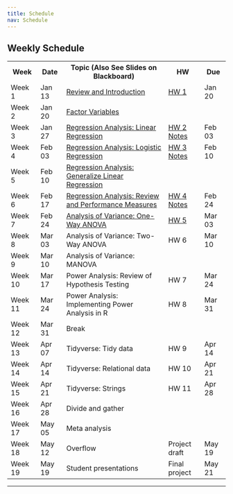 ```yaml
---
title: Schedule
nav: Schedule
---
```


<head>
<style>
table {
  border-collapse: collapse;
  width: 100%;
}

th, td {
  padding: 8px;
  text-align: left;
  border-bottom: 1px solid #DDD;
}

tr:hover {background-color: #D6EEEE;}
</style>
</head>
<body>

<h2>Weekly Schedule</h2>

<table>
  <tr>
    <th>Week</th>
    <th>Date</th>
    <th>Topic (Also See Slides on Blackboard)</th>
    <th>HW</th>
    <th>Due</th>
  </tr>
  <tr>
    <td>Week 1</td>
    <td>Jan 13</td>
    <td><a href="/BIOE806-Spring2022/Lecture/1-Review-and-Introduction.html">Review and Introduction</a></td>
    <td><a href="/BIOE806-Spring2022/HW/HW1.html">HW 1</a></td>
    <td>Jan 20</td>
  </tr>
    <tr>
    <td>Week 2</td>
    <td>Jan 20</td>
    <td><a href="/BIOE806-Spring2022/Lecture/2-Factor-Variables.html">Factor Variables</a></td>
    <td></td>
    <td></td>
  </tr>
    <tr>
    <td>Week 3</td>
    <td>Jan 27</td>
    <td><a href="/BIOE806-Spring2022/Lecture/3-Regression-Analysis-Linear-Regression.html">Regression Analysis: Linear Regression</a></td>
    <td><a href="/BIOE806-Spring2022/HW/HW2.html">HW 2</a> <a href="/BIOE806-Spring2022/HW/HW2-Notes.html">Notes</a></td>
    <td>Feb 03</td>
  </tr>
    <tr>
    <td>Week 4</td>
    <td>Feb 03</td>
    <td><a href="/BIOE806-Spring2022/Lecture/4-Regression-Analysis-Logistic-Regression.html">Regression Analysis: Logistic Regression</a></td>
    <td><a href="/BIOE806-Spring2022/HW/HW3.html">HW 3</a> <a href="/BIOE806-Spring2022/HW/HW3-Notes.html">Notes</a></td>
    <td>Feb 10</td>
  </tr>
    <tr>
    <td>Week 5</td>
    <td>Feb 10</td>
    <td><a href="/BIOE806-Spring2022/Lecture/5-Regression-Analysis-Generalize-Linear-Regression.html">Regression Analysis: Generalize Linear Regression</a></td>
    <td></td>
    <td></td>
  </tr>
    <tr>
    <td>Week 6</td>
    <td>Feb 17</td>
    <td><a href="/BIOE806-Spring2022/Lecture/6-Regression-Analysis-Review-and-Performance-Measures.html">Regression Analysis: Review and Performance Measures</a></td>
    <td><a href="/BIOE806-Spring2022/HW/HW4.html">HW 4</a> <a href="/BIOE806-Spring2022/HW/HW4-Notes.html">Notes</a></td>
    <td>Feb 24</td>
  </tr>
    <tr>
    <td>Week 7</td>
    <td>Feb 24</td>
    <td><a href="/BIOE806-Spring2022/Lecture/7-Analysis-of-Variance-One-Way-ANOVA.html">Analysis of Variance: One-Way ANOVA</a></td>
    <td><a href="/BIOE806-Spring2022/HW/HW5.html">HW 5</a></td>
    <td>Mar 03</td>
  </tr>
    <tr>
    <td>Week 8</td>
    <td>Mar 03</td>
    <td>Analysis of Variance: Two-Way ANOVA</td>
    <td>HW 6</td>
    <td>Mar 10</td>
  </tr>
    <tr>
    <td>Week 9</td>
    <td>Mar 10</td>
    <td>Analysis of Variance: MANOVA</td>
    <td></td>
    <td></td>
  </tr>
    <tr>
    <td>Week 10</td>
    <td>Mar 17</td>
    <td>Power Analysis: Review of Hypothesis Testing</td>
    <td>HW 7</td>
    <td>Mar 24</td>
  </tr>
    <tr>
    <td>Week 11</td>
    <td>Mar 24</td>
    <td>Power Analysis: Implementing Power Analysis in R</td>
    <td>HW 8</td>
    <td>Mar 31</td>
  </tr>
    <tr>
    <td>Week 12</td>
    <td>Mar 31</td>
    <td>Break</td>
    <td></td>
    <td></td>
  </tr>
    <tr>
    <td>Week 13</td>
    <td>Apr 07</td>
    <td>Tidyverse: Tidy data</td>
    <td>HW 9</td>
    <td>Apr 14</td>
  </tr>
    <tr>
    <td>Week 14</td>
    <td>Apr 14</td>
    <td>Tidyverse: Relational data</td>
    <td>HW 10</td>
    <td>Apr 21</td>
  </tr>
    <tr>
    <td>Week 15</td>
    <td>Apr 21</td>
    <td>Tidyverse: Strings</td>
    <td>HW 11</td>
    <td>Apr 28</td>
  </tr>
    <tr>
    <td>Week 16</td>
    <td>Apr 28</td>
    <td>Divide and gather</td>
    <td></td>
    <td></td>
  </tr>
    <tr>
    <td>Week 17</td>
    <td>May 05</td>
    <td>Meta analysis</td>
    <td></td>
    <td></td>
  </tr>
    <tr>
    <td>Week 18</td>
    <td>May 12</td>
    <td>Overflow</td>
    <td>Project draft</td>
    <td>May 19</td>
  </tr>
    <tr>
    <td>Week 19</td>
    <td>May 19</td>
    <td>Student presentations</td>
    <td>Final project</td>
    <td>May 21</td>
  </tr>

</table>

</body>

-------------

